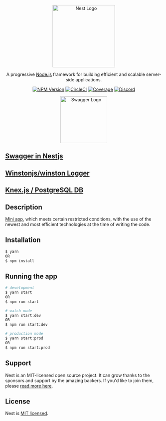 <p align="center">
  <a href="http://nestjs.com/" target="blank"><img src="https://nestjs.com/img/logo_text.svg" width="200" alt="Nest Logo" /></a>
</p>

[circleci-image]: https://img.shields.io/circleci/build/github/nestjs/nest/master?token=abc123def456
[circleci-url]: https://circleci.com/gh/nestjs/nest

  <p align="center">A progressive <a href="http://nodejs.org" target="_blank">Node.js</a> framework for building efficient and scalable server-side applications.</p>
    <p align="center">
<a href="https://www.npmjs.com/~nestjscore" target="_blank"><img src="https://img.shields.io/npm/v/@nestjs/core.svg" alt="NPM Version" /></a>
<a href="https://circleci.com/gh/nestjs/nest" target="_blank"><img src="https://img.shields.io/circleci/build/github/nestjs/nest/master" alt="CircleCI" /></a>
<a href="https://coveralls.io/github/nestjs/nest?branch=master" target="_blank"><img src="https://coveralls.io/repos/github/nestjs/nest/badge.svg?branch=master#9" alt="Coverage" /></a>
<a href="https://discord.gg/G7Qnnhy" target="_blank"><img src="https://img.shields.io/badge/discord-online-brightgreen.svg" alt="Discord"/></a>
</p>

<p align="center">
  <a href="https://swagger.io/" target="blank"><img src="https://static1.smartbear.co/swagger/media/assets/images/swagger_logo.svg" width="150" alt="Swagger Logo" /></a>
  <a href="https://docs.nestjs.com/openapi/introduction" target="blank"><h2>Swagger in Nestjs</h2></a>
</p>

<p align="center">
  <a href="https://github.com/winstonjs/winston" target="blank"><h2>Winstonjs/winston Logger</h2></a>
</p>

<p align="center">
  <a href="https://knexjs.org/" target="blank"><h2>Knex.js / PostgreSQL DB</h2></a>
</p>

## Description

[Mini app](https://github.com/dtsurcanu/payment-history), which meets certain restricted conditions, 
with the use of the newest and most efficient technologies at the time of writing the code.

## Installation

```bash
$ yarn
OR
$ npm install
```

## Running the app

```bash
# development
$ yarn start
OR
$ npm run start

# watch mode
$ yarn start:dev
OR
$ npm run start:dev

# production mode
$ yarn start:prod
OR
$ npm run start:prod
```

<!-- ## Test

```bash
# unit tests
$ npm run test

# e2e tests
$ npm run test:e2e

# test coverage
$ npm run test:cov
``` -->

## Support

Nest is an MIT-licensed open source project. It can grow thanks to the sponsors and support by the amazing backers. If you'd like to join them, please [read more here](https://docs.nestjs.com/support).

## License

Nest is [MIT licensed](LICENSE).
